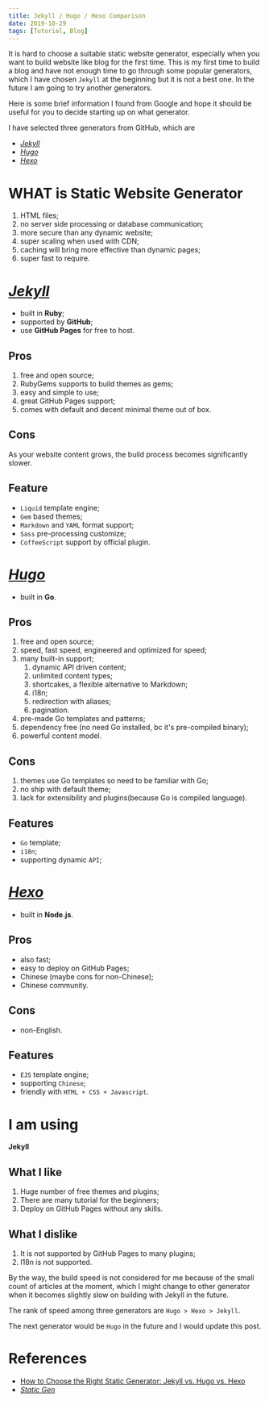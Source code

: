 ```yaml
---
title: Jekyll / Hugo / Hexo Comparison
date: 2019-10-29
tags: [Tutorial, Blog]
---
```


It is hard to choose a suitable static website generator, especially when you want to build website like blog for the first time. This is my first time to build a blog and have not enough time to go through some popular generators, which I have chosen `Jekyll` at the beginning but it is not a best one. In the future I am going to try another generators.

Here is some brief information I found from Google and hope it should be useful for you to decide starting up on what generator.

I have selected three generators from GitHub, which are

* [*Jekyll*](https://jekyllrb.com/)
* [*Hugo*](https://gohugo.io/)
* [*Hexo*](https://hexo.io/)

# WHAT is Static Website Generator

1. HTML files;
2. no server side processing or database communication;
3. more secure than any dynamic website;
4. super scaling when used with CDN;
5. caching will bring more effective than dynamic pages;
6. super fast to require.



# [*Jekyll*](https://jekyllrb.com/)

* built in **Ruby**;
* supported by **GitHub**;
* use **GitHub Pages** for free to host.

## Pros

1. free and open source;
2. RubyGems supports to build themes as gems;
3. easy and simple to use;
4. great GitHub Pages support;
5. comes with default and decent minimal theme out of box.

## Cons

As your website content grows, the build process becomes significantly slower.

## Feature

* `Liquid` template engine;
* `Gem` based themes;
* `Markdown` and `YAML` format support;
* `Sass` pre-processing customize;
* `CoffeeScript` support by official plugin.



# [*Hugo*](https://gohugo.io)

* built in **Go**.

## Pros

1. free and open source;
2. speed, fast speed, engineered and optimized for speed;
3. many built-in support;
   1. dynamic API driven content;
   2. unlimited content types;
   3. shortcakes, a flexible alternative to Markdown;
   4. i18n;
   5. redirection with aliases;
   6. pagination.
4. pre-made Go templates and patterns;
5. dependency free (no need Go installed, bc it's pre-compiled binary);
6. powerful content model.

## Cons

1. themes use Go templates so need to be familiar with Go;
2. no ship with default theme;
3. lack for extensibility and plugins(because Go is compiled language).

## Features

* `Go` template;
* `i18n`;
* supporting dynamic `API`;



# [*Hexo*](https://hexo.io)

* built in **Node.js**.

## Pros

* also fast;
* easy to deploy on GitHub Pages;
* Chinese (maybe cons for non-Chinese);
* Chinese community.

## Cons

* non-English.

## Features

* `EJS` template engine;
* supporting `Chinese`;
* friendly with `HTML + CSS + Javascript`.

# I am using

**Jekyll**

## What I like

1. Huge number of free themes and plugins;
2. There are many tutorial for the beginners;
3. Deploy on GitHub Pages without any skills.

## What I dislike

1. It is not supported by GitHub Pages to many plugins;
2. I18n is not supported.



By the way, the build speed is not considered for me because of the small count of articles at the moment, which I might change to other generator when it becomes slightly slow on building with Jekyll in the future.

The rank of speed among three generators are `Hugo > Hexo > Jekyll`.

The next generator would be `Hugo` in the future and I would update this post.



# References

* [How to Choose the Right Static Generator: Jekyll vs. Hugo vs. Hexo](https://www.techiediaries.com/jekyll-hugo-hexo/)
* [*Static Gen*](https://www.staticgen.com/)
